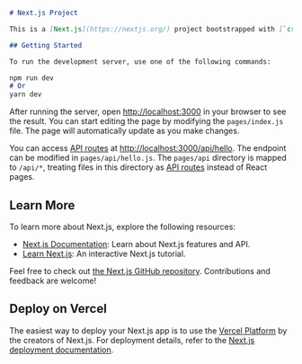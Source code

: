 ```markdown
# Next.js Project

This is a [Next.js](https://nextjs.org/) project bootstrapped with [`create-next-app`](https://github.com/vercel/next.js/tree/canary/packages/create-next-app).

## Getting Started

To run the development server, use one of the following commands:

npm run dev
# Or
yarn dev
```

After running the server, open [http://localhost:3000](http://localhost:3000) in your browser to see the result. You can start editing the page by modifying the `pages/index.js` file. The page will automatically update as you make changes.

You can access [API routes](https://nextjs.org/docs/api-routes/introduction) at [http://localhost:3000/api/hello](http://localhost:3000/api/hello). The endpoint can be modified in `pages/api/hello.js`. The `pages/api` directory is mapped to `/api/*`, treating files in this directory as [API routes](https://nextjs.org/docs/api-routes/introduction) instead of React pages.

## Learn More

To learn more about Next.js, explore the following resources:

- [Next.js Documentation](https://nextjs.org/docs): Learn about Next.js features and API.
- [Learn Next.js](https://nextjs.org/learn): An interactive Next.js tutorial.

Feel free to check out [the Next.js GitHub repository](https://github.com/vercel/next.js/). Contributions and feedback are welcome!

## Deploy on Vercel

The easiest way to deploy your Next.js app is to use the [Vercel Platform](https://vercel.com/new?utm_medium=default-template&filter=next.js&utm_source=create-next-app&utm_campaign=create-next-app-readme) by the creators of Next.js. For deployment details, refer to the [Next.js deployment documentation](https://nextjs.org/docs/deployment).
```
